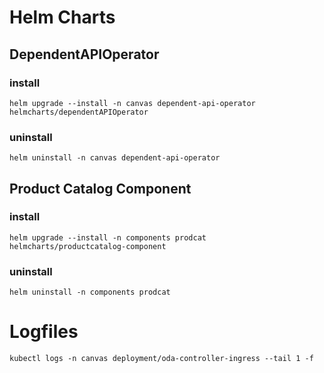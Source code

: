 # Helm Charts

## DependentAPIOperator

### install 

```
helm upgrade --install -n canvas dependent-api-operator helmcharts/dependentAPIOperator
```


### uninstall 

```
helm uninstall -n canvas dependent-api-operator
```


## Product Catalog Component

### install

```
helm upgrade --install -n components prodcat helmcharts/productcatalog-component
```

### uninstall

```
helm uninstall -n components prodcat 
```

# Logfiles

```
kubectl logs -n canvas deployment/oda-controller-ingress --tail 1 -f
```